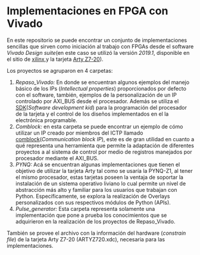 # Implementaciones en FPGA con Vivado

En este repositorio se puede encontrar un conjunto de implementaciones sencillas que sirven como iniciación al trabajo con FPGAs 
desde el software *Vivado Design suite*(en este caso se utilizó la versión *2019.1*, disponible en el sitio de [xilinx](https://www.xilinx.com/support/download/index.html/content/xilinx/en/downloadNav/vivado-design-tools/2019-1.html),y la tarjeta [Arty Z7-20](https://store.digilentinc.com/arty-z7-apsoc-zynq-7000-development-board-for-makers-and-hobbyists/)).

Los proyectos se agruparon en 4 carpetas: 
1. *Repaso_Vivado:* En donde se encuentran algunos ejemplos del manejo básico de los IPs (_Intellectual properties_) proporcionados por defecto con el software, también, ejemplos de la personalización de un IP controlado por AXI_BUS desde el procesador. Además se utiliza el [SDK](https://www.xilinx.com/products/design-tools/embedded-software/sdk.html)(_Software development kid_) para la programación del procesador de la tarjeta y el control de los diseños implementados en el la electrónica programable.
2. *Comblock:* en esta carpeta se puede encontrar un ejemplo de cómo utilizar un IP creado por miembros del ICTP llamado [comblock](https://gitlab.com/rodrigomelo9/core-comblock)(_Communication block IP_), este es de gran utilidad en cuanto a qué representa una herramienta que permite la adaptación de diferentes proyectos a al sistema de control por medio de registros manejados por procesador mediante el AXI_BUS.
3. *PYNQ:* Acá se encuentran algunas implementaciones que tienen el objetivo de utilizar la tarjeta Arty tal como se usaría la PYNQ-Z1, al tener el mismo procesador, estas tarjetas poseen la ventaja de soportar la instalación de un sistema operativo liviano lo cual permite un nivel de abstracción más alto y familiar para los usuarios que trabajan con Python. Específicamente, se explora la realización de Overlays personalizados con sus respectivos módulos de Python (APIs).
4. *Pulse_generator:* Esta carpeta representa solamente una implementación que pone a prueba los conocimientos que se adquirieron en la realización de los proyectos de Repaso_Vivado.

También se provee el archivo con la información del hardware (_constrain file_) de la tarjeta Arty Z7-20 (ARTYZ720.xdc), necesaria para las implementaciones.

